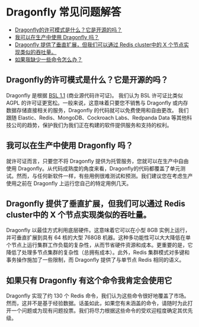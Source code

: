 # Dragonfly 常见问题解答

- [Dragonfly的许可模式是什么？它是开源的吗？](#dragonfly的许可模式是什么？它是开源的吗？)
- [我可以在生产中使用 Dragonfly 吗？](#我可以在生产中使用-dragonfly-吗？)
- [Dragonfly 提供了垂直扩展，但我们可以通过 Redis cluster中的 X 个节点实现类似的吞吐量。](#dragonfly-提供了垂直扩展，但我们可以通过-redis-cluster中的-x-个节点实现类似的吞吐量。)
- [如果我缺少一些命令怎么办？](#如果只有-dragonfly-有这个命令我肯定会使用它)

## Dragonfly的许可模式是什么？它是开源的吗？
Dragonfly 是根据 [BSL 1.1](../LICENSE.md) (商业源代码许可证)。 我们认为 BSL 许可证比类似 AGPL 的许可证更宽松。一般来说，这意味着只要您不销售与 Dragonfly 或内存数据存储直接相关的服务，Dragonfly 的代码就可以免费使用和自由更改。
我们跟随 Elastic、Redis、MongoDB、Cockroach Labs、Redpanda Data 等其他科技公司的趋势，保护我们为我们正在构建的软件提供服务和支持的权利。

## 我可以在生产中使用 Dragonfly 吗？
就许可证而言，只要您不将 Dragonfly 提供为托管服务，您就可以在生产中自由使用 Dragonfly。从代码成熟度的角度来看，Dragonfly的代码都覆盖了单元测试。然而，与任何新软件一样，有些用例很难测试和预测。我们建议您在考虑生产使用之前在 Dragonfly 上运行您自己的特定用例几天。

## Dragonfly 提供了垂直扩展，但我们可以通过 Redis cluster中的 X 个节点实现类似的吞吐量。
Dragonfly 以最佳方式利用底层硬件。这意味着它可以在小型 8GB 实例上运行，并可垂直扩展到具有 64 核的大型 768GB 机器。这种多功能性可以大大降低在单个节点上运行集群工作负载的复杂性，从而节省硬件资源和成本。更重要的是，它降低了处理多节点集群的复杂性（总拥有成本）。此外，Redis 集群模式对多键和事务操作施加了一些限制，而 Dragonfly 提供了与单节点 Redis 相同的语义。

## 如果只有 Dragonfly 有这个命令我肯定会使用它
Dragonfly 实现了约 130 个 Redis 命令，我们认为这些命令很好地覆盖了市场。然而，这并不是基于经验数据。话虽如此，如果您有未涵盖的命令，请随时为此打开一个问题或为现有问题投票。我们将尽力根据这些命令的受欢迎程度确定其优先级。